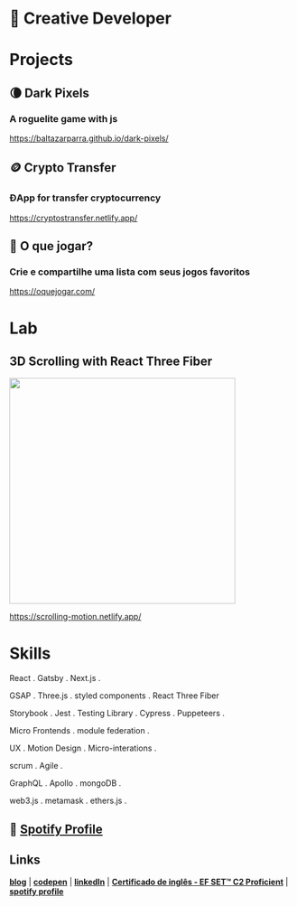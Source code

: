 # :city_sunset: Creative Developer
# Projects

## 🌘 Dark Pixels

### A roguelite game with js

https://baltazarparra.github.io/dark-pixels/

## 🪙 Crypto Transfer

### ĐApp for transfer cryptocurrency

https://cryptostransfer.netlify.app/

## 👾 O que jogar?

### Crie e compartilhe uma lista com seus jogos favoritos

https://oquejogar.com/

# Lab

## 3D Scrolling with React Three Fiber

<img width="400" src="https://github.com/baltazarparra/scrolling-motion/blob/main/lab1.gif">

https://scrolling-motion.netlify.app/

# Skills

React . Gatsby . Next.js . 

GSAP . Three.js . styled components . React Three Fiber

Storybook . Jest . Testing Library . Cypress . Puppeteers .

Micro Frontends . module federation . 

UX . Motion Design . Micro-interations . 

scrum . Agile . 

GraphQL . Apollo . mongoDB .

web3.js . metamask . ethers.js .

## 🎹 [Spotify Profile](https://open.spotify.com/artist/5lgem0AFESB7PQ4GRg67CX?si=1mHXRfcPQvmXg9kJZO589Q)

## Links
[**blog**](https://baltazarparra.github.io/) | [**codepen**](https://codepen.io/baltazarparra) | [**linkedIn**](https://www.linkedin.com/in/baltazarparra/) | [**Certificado de inglês - EF SET™ C2 Proficient**](https://www.efset.org/cert/Mj458s) | [**spotify profile**](https://open.spotify.com/artist/5lgem0AFESB7PQ4GRg67CX?si=1mHXRfcPQvmXg9kJZO589Q)
